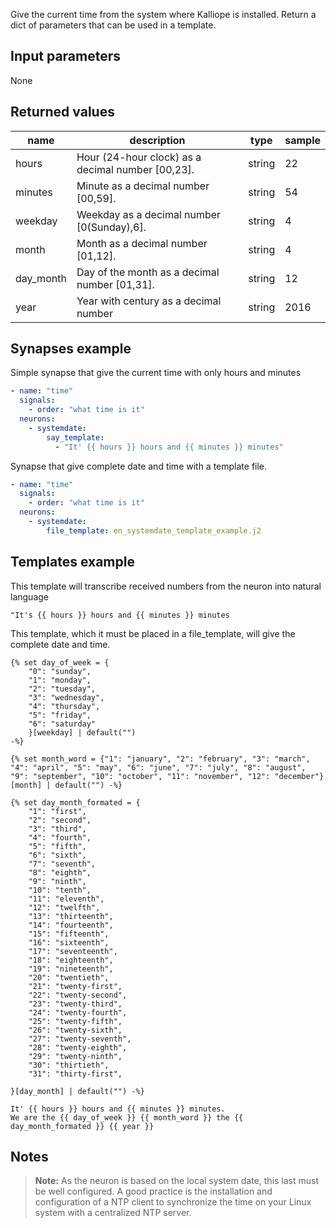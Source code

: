 Give the current time from the system where Kalliope is installed. Return a dict of parameters that can be used in a template.

## Input parameters

None

## Returned values

| name      | description                                       | type   | sample |
|-----------|---------------------------------------------------|--------|--------|
| hours     | Hour (24-hour clock) as a decimal number [00,23]. | string | 22     |
| minutes   | Minute as a decimal number [00,59].               | string | 54     |
| weekday   | Weekday as a decimal number [0(Sunday),6].        | string | 4      |
| month     | Month as a decimal number [01,12].                | string | 4      |
| day_month | Day of the month as a decimal number [01,31].     | string | 12     |
| year      | Year with century as a decimal number             | string | 2016   |


## Synapses example

Simple synapse that give the current time with only hours and minutes
```yaml
- name: "time"
  signals:
    - order: "what time is it"
  neurons:
    - systemdate:
        say_template:
          - "It' {{ hours }} hours and {{ minutes }} minutes"
```

Synapse that give complete date and time with a template file.
```yaml
- name: "time"
  signals:
    - order: "what time is it"
  neurons:
    - systemdate:
        file_template: en_systemdate_template_example.j2
```


## Templates example

This template will transcribe received numbers from the neuron into natural language
```
"It's {{ hours }} hours and {{ minutes }} minutes
```

This template, which it must be placed in a file_template, will give the complete date and time.
```jinja2
{% set day_of_week = {
    "0": "sunday",
    "1": "monday",
    "2": "tuesday",
    "3": "wednesday",
    "4": "thursday",
    "5": "friday",
    "6": "saturday"
    }[weekday] | default("")
-%}

{% set month_word = {"1": "january", "2": "february", "3": "march", "4": "april", "5": "may", "6": "june", "7": "july", "8": "august", "9": "september", "10": "october", "11": "november", "12": "december"}[month] | default("") -%}

{% set day_month_formated = {
    "1": "first",
    "2": "second",
    "3": "third",
    "4": "fourth",
    "5": "fifth",
    "6": "sixth",
    "7": "seventh",
    "8": "eighth",
    "9": "ninth",
    "10": "tenth",
    "11": "eleventh",
    "12": "twelfth",
    "13": "thirteenth",
    "14": "fourteenth",
    "15": "fifteenth",
    "16": "sixteenth",
    "17": "seventeenth",
    "18": "eighteenth",
    "19": "nineteenth",
    "20": "twentieth",
    "21": "twenty-first",
    "22": "twenty-second",
    "23": "twenty-third",
    "24": "twenty-fourth",
    "25": "twenty-fifth",
    "26": "twenty-sixth",
    "27": "twenty-seventh",
    "28": "twenty-eighth",
    "29": "twenty-ninth",
    "30": "thirtieth",
    "31": "thirty-first",

}[day_month] | default("") -%}

It' {{ hours }} hours and {{ minutes }} minutes.
We are the {{ day_of_week }} {{ month_word }} the {{ day_month_formated }} {{ year }}
```

## Notes

> **Note:** As the neuron is based on the local system date, this last must be well configured. A good practice is the installation and configuration of a NTP client
 to synchronize the time on your Linux system with a centralized NTP server.
